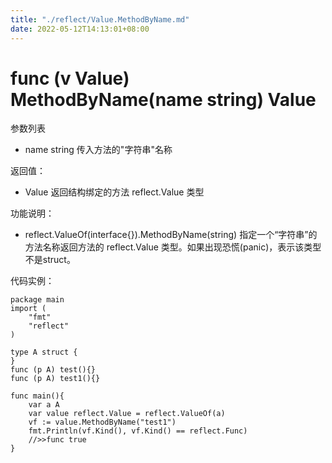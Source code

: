 ```yaml
---
title: "./reflect/Value.MethodByName.md"
date: 2022-05-12T14:13:01+08:00
---
```

# func (v Value) MethodByName(name string) Value

参数列表

- name string 传入方法的"字符串"名称

返回值：

- Value 返回结构绑定的方法 reflect.Value 类型

功能说明：

- reflect.ValueOf(interface{}).MethodByName(string)  指定一个“字符串”的方法名称返回方法的 reflect.Value 类型。如果出现恐慌(panic)，表示该类型不是struct。

代码实例：
  
	package main
	import (
	    "fmt"
	    "reflect"
	)
	
	type A struct {
	}
	func (p A) test(){}
	func (p A) test1(){}
	
	func main(){
		var a A
		var value reflect.Value = reflect.ValueOf(a)
		vf := value.MethodByName("test1")
		fmt.Println(vf.Kind(), vf.Kind() == reflect.Func)
		//>>func true
	}

